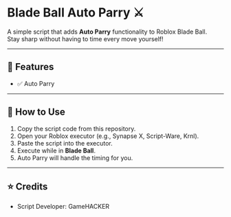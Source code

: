 # Blade Ball Auto Parry ⚔️

A simple script that adds **Auto Parry** functionality to Roblox Blade Ball.  
Stay sharp without having to time every move yourself!

---

## 🚀 Features
- ✅ Auto Parry

---

## 📖 How to Use
1. Copy the script code from this repository.
2. Open your Roblox executor (e.g., Synapse X, Script-Ware, Krnl).
3. Paste the script into the executor.
4. Execute while in **Blade Ball**.
5. Auto Parry will handle the timing for you.

---

## ⭐ Credits
- Script Developer: GameHACKER
